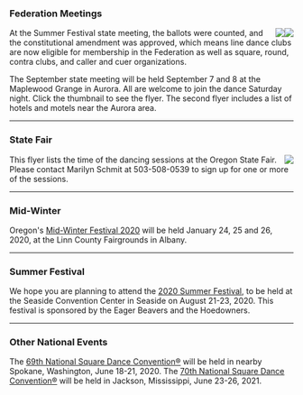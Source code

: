### Federation Meetings

[<img style="float:right" src="https://ofn.club/content/2019-08/t300/2019-0907_ST-FED%20Dance%20Flyer.png"/>](https://ofn.club/content/2019-08/2019-0907_ST-FED%20Dance%20Flyer.pdf) 
[<img style="float:right" src="https://ofn.club/content/2019-09/t300/Hotels_Motels_Aurora.png"/>](https://ofn.club/content/2019-09/Hotels_Motels_Aurora.pdf)
At the Summer Festival state meeting, the ballots were counted, and the constitutional amendment was approved, which means line dance clubs are now eligible for membership in the Federation as well as square, round, contra clubs, and caller and cuer organizations.

The September state meeting will be held September 7 and 8 at the Maplewood Grange in Aurora.  All are welcome to join the dance Saturday night.  Click
the thumbnail to see the flyer.  The second flyer includes a list of hotels and motels near the Aurora area.
<br class="clear">

----

### State Fair

[<img style="float:right" src="http://ofn.club/content/2019-08/t300/State%20Fair%202019.png"/>](http://ofn.club/content/2019-08/State%20Fair%202019.pdf) This flyer lists the time of the dancing sessions
at the Oregon State Fair.  Please contact Marilyn Schmit at 503-508-0539 to sign up for one or more of the
sessions.
<br class="clear">

----

### Mid-Winter

Oregon's [Mid-Winter Festival 2020](http://midwinterfestival.com) will be held January 24, 25 and 26, 2020, at the Linn County Fairgrounds in Albany.

----

### Summer Festival

We hope you are planning to attend
the [2020 Summer Festival](http://2020.oregonsummerfestival.org), to be held at the Seaside Convention Center in Seaside on August 21-23, 2020.  This festival 
is sponsored by the Eager Beavers and the Hoedowners.

---

### Other National Events

The [69th National Square Dance Convention&reg;](https://www.69nsdc.com/) will be held in nearby Spokane, Washington, June 18-21, 2020.
The [70th National Square Dance Convention&reg;](https://www.70nsdc.com/) will be held in Jackson, Mississippi, June 23-26, 2021.

